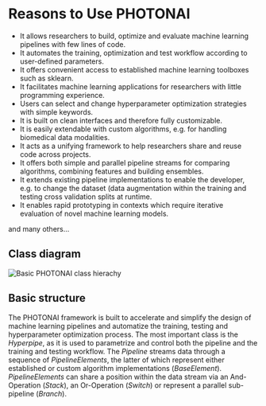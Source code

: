 
# Reasons to Use PHOTONAI
* It allows researchers to build, optimize and evaluate machine learning pipelines with 
  few lines of code.
* It automates the training, optimization and test workflow according to user-defined parameters.
* It offers convenient access to established machine learning toolboxes such as sklearn.
* It facilitates machine learning applications for researchers with little programming experience.
* Users can select and change hyperparameter optimization strategies with simple keywords.
* It is built on clean interfaces and therefore fully customizable.
* It is easily extendable with custom algorithms, e.g. for handling biomedical data modalities.
* It acts as a unifying framework to help researchers share and reuse code across projects. 
* It offers both simple and parallel pipeline streams for comparing algorithms, 
  combining features and building ensembles.
* It extends existing pipeline implementations to enable the developer, e.g. to change the dataset (data augmentation
  within the training and testing cross validation splits at runtime.
* It enables rapid prototyping in contexts which require iterative evaluation of novel machine learning models.

and many others...

## Class diagram
![Basic PHOTONAI class hierachy](https://www.photon-ai.com/static/img/photon/architecture.jpg "PHOTONAI class diagram")

## Basic structure 
The PHOTONAI framework is built to accelerate and simplify the design of machine learning pipelines and automatize the 
training, testing and hyperparameter optimization process. The most important class is the _Hyperpipe_, as it is used to 
parametrize and control both the pipeline and the training and testing workflow. The _Pipeline_ streams data through a 
sequence of _PipelineElements_, the latter of which represent either established or custom algorithm implementations 
(_BaseElement_). _PipelineElements_ can share a position within the data stream via an And-Operation (_Stack_), an 
Or-Operation (_Switch_) or represent a parallel sub-pipeline (_Branch_).